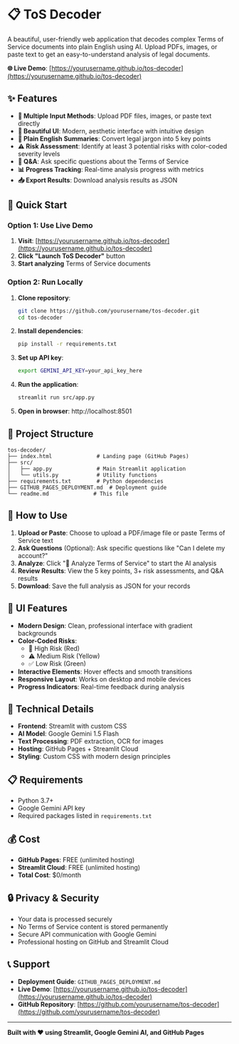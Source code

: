 # 📋 ToS Decoder

A beautiful, user-friendly web application that decodes complex Terms of Service documents into plain English using AI. Upload PDFs, images, or paste text to get an easy-to-understand analysis of legal documents.

**🌐 Live Demo**: [https://yourusername.github.io/tos-decoder](https://yourusername.github.io/tos-decoder)

## ✨ Features

- **📁 Multiple Input Methods**: Upload PDF files, images, or paste text directly
- **🎨 Beautiful UI**: Modern, aesthetic interface with intuitive design
- **📝 Plain English Summaries**: Convert legal jargon into 5 key points
- **⚠️ Risk Assessment**: Identify at least 3 potential risks with color-coded severity levels
- **🤔 Q&A**: Ask specific questions about the Terms of Service
- **📊 Progress Tracking**: Real-time analysis progress with metrics
- **📥 Export Results**: Download analysis results as JSON

## 🚀 Quick Start

### **Option 1: Use Live Demo**
1. **Visit**: [https://yourusername.github.io/tos-decoder](https://yourusername.github.io/tos-decoder)
2. **Click "Launch ToS Decoder"** button
3. **Start analyzing** Terms of Service documents

### **Option 2: Run Locally**
1. **Clone repository**:
   ```bash
   git clone https://github.com/yourusername/tos-decoder.git
   cd tos-decoder
   ```

2. **Install dependencies**:
   ```bash
   pip install -r requirements.txt
   ```

3. **Set up API key**:
   ```bash
   export GEMINI_API_KEY=your_api_key_here
   ```

4. **Run the application**:
   ```bash
   streamlit run src/app.py
   ```

5. **Open in browser**: http://localhost:8501

## 📁 Project Structure

```
tos-decoder/
├── index.html              # Landing page (GitHub Pages)
├── src/
│   ├── app.py              # Main Streamlit application
│   └── utils.py            # Utility functions
├── requirements.txt        # Python dependencies
├── GITHUB_PAGES_DEPLOYMENT.md  # Deployment guide
└── readme.md              # This file
```

## 🎯 How to Use

1. **Upload or Paste**: Choose to upload a PDF/image file or paste Terms of Service text
2. **Ask Questions** (Optional): Ask specific questions like "Can I delete my account?"
3. **Analyze**: Click "🚀 Analyze Terms of Service" to start the AI analysis
4. **Review Results**: View the 5 key points, 3+ risk assessments, and Q&A results
5. **Download**: Save the full analysis as JSON for your records

## 🎨 UI Features

- **Modern Design**: Clean, professional interface with gradient backgrounds
- **Color-Coded Risks**: 
  - 🚨 High Risk (Red)
  - ⚠️ Medium Risk (Yellow) 
  - ✅ Low Risk (Green)
- **Interactive Elements**: Hover effects and smooth transitions
- **Responsive Layout**: Works on desktop and mobile devices
- **Progress Indicators**: Real-time feedback during analysis

## 🔧 Technical Details

- **Frontend**: Streamlit with custom CSS
- **AI Model**: Google Gemini 1.5 Flash
- **Text Processing**: PDF extraction, OCR for images
- **Hosting**: GitHub Pages + Streamlit Cloud
- **Styling**: Custom CSS with modern design principles

## 📋 Requirements

- Python 3.7+
- Google Gemini API key
- Required packages listed in `requirements.txt`

## 💰 Cost

- **GitHub Pages**: FREE (unlimited hosting)
- **Streamlit Cloud**: FREE (unlimited hosting)
- **Total Cost**: $0/month

## 🔒 Privacy & Security

- Your data is processed securely
- No Terms of Service content is stored permanently
- Secure API communication with Google Gemini
- Professional hosting on GitHub and Streamlit Cloud

## 📞 Support

- **Deployment Guide**: `GITHUB_PAGES_DEPLOYMENT.md`
- **Live Demo**: [https://yourusername.github.io/tos-decoder](https://yourusername.github.io/tos-decoder)
- **GitHub Repository**: [https://github.com/yourusername/tos-decoder](https://github.com/yourusername/tos-decoder)

---

**Built with ❤️ using Streamlit, Google Gemini AI, and GitHub Pages**